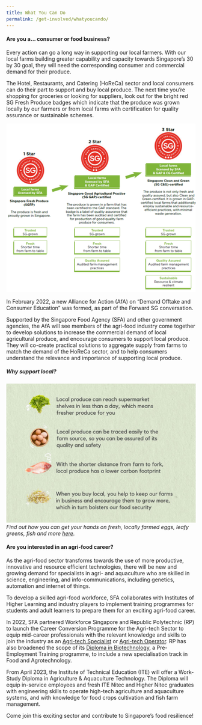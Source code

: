 ```yaml
---
title: What You Can Do
permalink: /get-involved/whatyoucando/
---
```

#### Are you a… consumer or food business?

Every action can go a long way in supporting our local farmers. With our local farms building greater capability and capacity towards Singapore’s 30 by 30 goal, they will need the corresponding consumer and commercial demand for their produce.

The Hotel, Restaurants, and Catering (HoReCa) sector and local consumers can do their part to support and buy local produce. The next time you’re shopping for groceries or looking for suppliers, look out for the bright red SG Fresh Produce badges which indicate that the produce was grown locally by our farmers or from local farms with certification for quality assurance or sustainable schemes.

![Positive attributes of the Singapore Fresh Produce logos](/images/SGFP%20logos%20step%20up.jpg)

In February 2022, a new Alliance for Action (AfA) on “Demand Offtake and Consumer Education” was formed, as part of the Forward SG conversation. 

Supported by the Singapore Food Agency (SFA) and other government agencies, the AfA will see members of the agri-food industry come together to develop solutions to increase the commercial demand of local agricultural produce, and encourage consumers to support local produce. They will co-create practical solutions to aggregate supply from farms to match the demand of the HoReCa sector, and to help consumers understand the relevance and importance of supporting local produce. 

##### Why support local?

![Why support local](/images/supportlocal.jpg)
*Find out how you can get your hands on fresh, locally farmed eggs, leafy greens, fish and more [here](https://www.sfa.gov.sg/fromSGtoSG/where-to-buy).*

#### Are you interested in an agri-food career?

As the agri-food sector transforms towards the use of more productive, innovative and resource efficient technologies, there will be new and growing demand for specialists in agri- and aquaculture who are skilled in science, engineering, and info-communications, including genetics, automation and internet of things. 

To develop a skilled agri-food workforce, SFA collaborates with Institutes of Higher Learning and industry players to implement training programmes for students and adult learners to prepare them for an exciting agri-food career.

In 2022, SFA partnered Workforce Singapore and Republic Polytechnic (RP) to launch the Career Conversion Programme for the Agri-tech Sector to equip mid-career professionals with the relevant knowledge and skills to join the industry as an [Agri-tech Specialist](https://www.rp.edu.sg/ace/course-summary/Detail/career-conversion-programme-for-agritech-specialist) or [Agri-tech Operator](https://www.rp.edu.sg/ace/course-summary/Detail/career-conversion-programme-for-agritech-operator). RP has also broadened the scope of its [Diploma in Biotechnology](https://www.rp.edu.sg/SAS/full-time-diplomas/Details/diploma-in-biotechnology), a Pre-Employment Training programme, to include a new specialisation track in Food and Agrotechnology. 

From April 2023, the Institute of Technical Education (ITE) will offer a Work-Study Diploma in Agriculture & Aquaculture Technology. The Diploma will equip in-service employees and fresh ITE Nitec and Higher Nitec graduates with engineering skills to operate high-tech agriculture and aquaculture systems, and with knowledge for food crops cultivation and fish farm management.

Come join this exciting sector and contribute to Singapore’s food resilience!